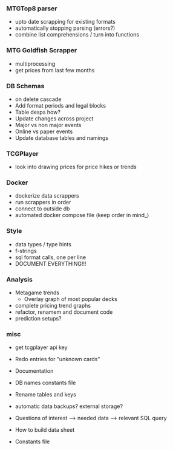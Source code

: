 ### MTGTop8 parser
* upto date scrapping for existing formats
* automatically stopping parsing (errors?)
* combine list comprehensions / turn into functions

### MTG Goldfish Scrapper
* multiprocessing
* get prices from last few months

### DB Schemas
* on delete cascade
* Add format periods and legal blocks
* Table desps how?
* Update changes across project
* Major vs non major events
* Online vs paper events
* Update database tables and namings

### TCGPlayer
* look into drawing prices for price hikes or trends

### Docker
* dockerize data scrappers
* run scrappers in order
* connect to outside db
* automated docker compose file (keep order in mind_)

### Style
* data types / type hints
* f-strings
* sql format calls, one per line
* DOCUMENT EVERYTHING!!!

### Analysis
* Metagame trends
  * Overlay graph of most popular decks
* complete pricing trend graphs
* refactor, renamem and document code
* prediction setups?

### misc
* get tcgplayer api key
* Redo entries for "unknown cards"
* Documentation
* DB names constants file
* Rename tables and keys
* automatic data backups? external storage?
* Questions of interest --> needed data --> relevant SQL query

* How to build data sheet
* Constants file
